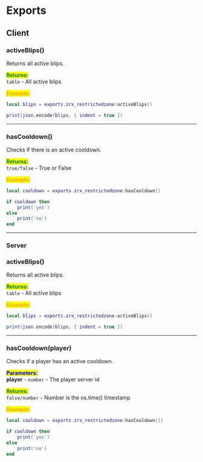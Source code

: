 # Exports

## Client

### activeBlips()

Returns all active blips.

<mark style="color:green;">**Returns:**</mark>\
`table` - All active blips

<mark style="color:orange;">**Example:**</mark>

```lua
local blips = exports.zrx_restrictedzone:activeBlips()

print(json.encode(blips, { indent = true })
```

***

### hasCooldown()

Checks if there is an active cooldown.

<mark style="color:green;">**Returns:**</mark>\
`true/false` - True or False

<mark style="color:orange;">**Example:**</mark>

```lua
local cooldown = exports.zrx_restrictedzone:hasCooldown()

if cooldown then
    print('yes')
else
    print('no')
end
```

***

### Server

### activeBlips()

Returns all active blips.

<mark style="color:green;">**Returns:**</mark>\
`table` - All active blips

<mark style="color:orange;">**Example:**</mark>

```lua
local blips = exports.zrx_restrictedzone:activeBlips()

print(json.encode(blips, { indent = true })
```

***

### hasCooldown(player)

Checks if a player has an active cooldown.

<mark style="color:blue;">**Parameters:**</mark>\
**player** - `number` - The player server id

<mark style="color:green;">**Returns:**</mark>\
`false/number` - Number is the os.time() timestamp

<mark style="color:orange;">**Example:**</mark>

```lua
local cooldown = exports.zrx_restrictedzone:hasCooldown(1)

if cooldown then
    print('yes')
else
    print('no')
end
```
